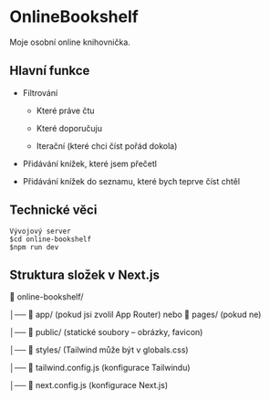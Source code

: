 # OnlineBookshelf

Moje osobní online knihovnička.

## Hlavní funkce

* Filtrování
  
    - Které práve čtu
      
    - Které doporučuju
      
    - Iterační (které chci číst pořád dokola)
    
* Přidávání knížek, které jsem přečetl

* Přidávání knížek do seznamu, které bych teprve číst chtěl

## Technické věci

    Vývojový server
    $cd online-bookshelf
    $npm run dev

## Struktura složek v Next.js

📂 online-bookshelf/

│── 📂 app/ (pokud jsi zvolil App Router) nebo 📂 pages/ (pokud ne)

│── 📂 public/ (statické soubory – obrázky, favicon)

│── 📂 styles/ (Tailwind může být v globals.css)

│── 📄 tailwind.config.js (konfigurace Tailwindu)

│── 📄 next.config.js (konfigurace Next.js)
